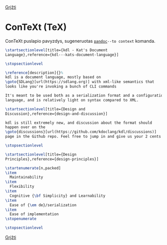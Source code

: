 <!-- markdownlint-disable-next-line MD041 -->
[Grįžti](../index.md)

# ConTeXt (TeX)

ConTeXt  puslapio pavyzdys, sugeneruotas [`pandoc`](https://pandoc.org/)`--to context` komanda.

```tex
\startsectionlevel[title={kdl - Kat's Document
Language},reference={kdl---kats-document-language}]

\stopsectionlevel

\reference[description]{}%
kdl is a document language, mostly based on
\goto{SDLang}[url(https://sdlang.org)] with xml-like semantics that
looks like you're invoking a bunch of CLI commands

It's meant to be used both as a serialization format and a configuration
language, and is relatively light on syntax compared to XML.

\startsectionlevel[title={Design and
Discussion},reference={design-and-discussion}]

kdl is still extremely new, and discussion about the format should
happen over on the
\goto{discussions}[url(https://github.com/kdoclang/kdl/discussions)]
page in the Github repo. Feel free to jump in and give us your 2 cents!

\stopsectionlevel

\startsectionlevel[title={Design
Principles},reference={design-principles}]

\startenumerate[n,packed]
\item
  Maintainability
\item
  Flexibility
\item
  Cognitive {\bf Simplicity} and Learnability
\item
  Ease of {\em de}/serialization
\item
  Ease of implementation
\stopenumerate

\stopsectionlevel
```

[Grįžti](../index.md)
